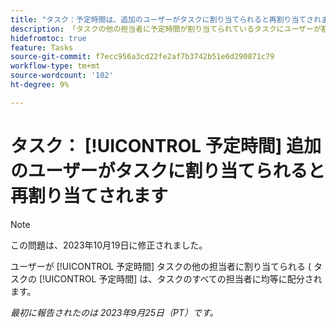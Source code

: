 ```yaml
---
title: "タスク：予定時間は、追加のユーザーがタスクに割り当てられると再割り当てされます。"
description: 「タスクの他の担当者に予定時間が割り当てられているタスクにユーザーが割り当てられると、タスクの予定時間はタスクのすべての担当者に均等に配分されます。 」
hidefromtoc: true
feature: Tasks
source-git-commit: f7ecc956a3cd22fe2af7b3742b51e6d290871c79
workflow-type: tm+mt
source-wordcount: '102'
ht-degree: 9%

---
```



# タスク： [!UICONTROL 予定時間] 追加のユーザーがタスクに割り当てられると再割り当てされます

>[!NOTE]
>
>この問題は、2023年10月19日に修正されました。

ユーザーが [!UICONTROL 予定時間] タスクの他の担当者に割り当てられる ( タスクの [!UICONTROL 予定時間] は、タスクのすべての担当者に均等に配分されます。

_最初に報告されたのは 2023年9月25日（PT）です。_
